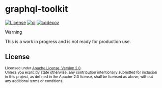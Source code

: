 # graphql-toolkit

[![License](https://img.shields.io/badge/License-Apache_2.0-blue.svg)](./LICENSE)
[![ci](https://github.com/LNSD/graphql-toolkit/actions/workflows/ci.yml/badge.svg)](https://github.com/LNSD/graphql-toolkit/actions/workflows/ci.yml)
[![codecov](https://codecov.io/gh/LNSD/graphql-toolkit/graph/badge.svg?token=4MAWTRVWYJ)](https://codecov.io/gh/LNSD/graphql-toolkit)

> [!Warning]
> This is a work in progress and is not ready for production use.

## License

<sup>
Licensed under <a href="LICENSE">Apache License, Version 2.0</a>.
</sup>

<br>

<sub>
Unless you explicitly state otherwise, any contribution intentionally submitted
for inclusion in this project, as defined in the Apache-2.0 license, shall be 
licensed as above, without any additional terms or conditions.
</sub>
